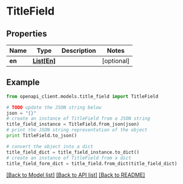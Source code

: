 # TitleField


## Properties

Name | Type | Description | Notes
------------ | ------------- | ------------- | -------------
**en** | [**List[En]**](En.md) |  | [optional] 

## Example

```python
from openapi_client.models.title_field import TitleField

# TODO update the JSON string below
json = "{}"
# create an instance of TitleField from a JSON string
title_field_instance = TitleField.from_json(json)
# print the JSON string representation of the object
print TitleField.to_json()

# convert the object into a dict
title_field_dict = title_field_instance.to_dict()
# create an instance of TitleField from a dict
title_field_form_dict = title_field.from_dict(title_field_dict)
```
[[Back to Model list]](../README.md#documentation-for-models) [[Back to API list]](../README.md#documentation-for-api-endpoints) [[Back to README]](../README.md)


